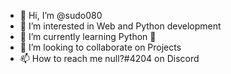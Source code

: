 - 👋 Hi, I’m @sudo080
- 👀 I’m interested in Web and Python development
- 🌱 I’m currently learning Python 🐍
- 💞️ I’m looking to collaborate on Projects
- 📫 How to reach me null?#4204 on Discord

<!---
sudo080/sudo080 is a ✨ special ✨ repository because its `README.md` (this file) appears on your GitHub profile.
You can click the Preview link to take a look at your changes.
--->
